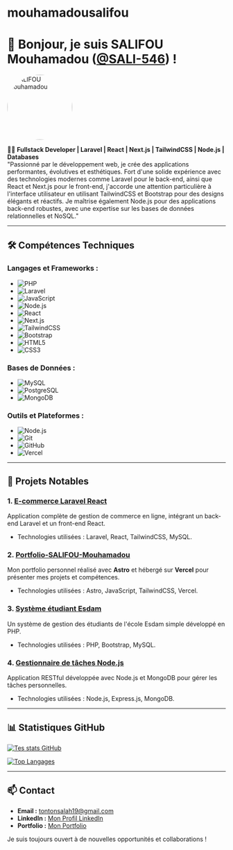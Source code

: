 # mouhamadousalifou

# 👋 Bonjour, je suis **SALIFOU Mouhamadou** ([@SALI-546](https://github.com/SALI-546)) !

<img src="https://github.com/SALI-546.png" width="150" height="150" alt="SALIFOU Mouhamadou" style="border-radius:50%">

👨‍💻 **Fullstack Developer | Laravel | React | Next.js | TailwindCSS | Node.js | Databases**  
"Passionné par le développement web, je crée des applications performantes, évolutives et esthétiques. Fort d'une solide expérience avec des technologies modernes comme Laravel pour le back-end, ainsi que React et Next.js pour le front-end, j'accorde une attention particulière à l'interface utilisateur en utilisant TailwindCSS et Bootstrap pour des designs élégants et réactifs. Je maîtrise également Node.js pour des applications back-end robustes, avec une expertise sur les bases de données relationnelles et NoSQL."

---

## 🛠️ **Compétences Techniques**

### **Langages et Frameworks :**

- ![PHP](https://img.shields.io/badge/-PHP-777BB4?style=flat-square&logo=php&logoColor=white)
- ![Laravel](https://img.shields.io/badge/-Laravel-FF2D20?style=flat-square&logo=laravel&logoColor=white)
- ![JavaScript](https://img.shields.io/badge/-JavaScript-F7DF1E?style=flat-square&logo=javascript&logoColor=black)
- ![Node.js](https://img.shields.io/badge/-Node.js-339933?style=flat-square&logo=node.js&logoColor=white)
- ![React](https://img.shields.io/badge/-React-61DAFB?style=flat-square&logo=react&logoColor=black)
- ![Next.js](https://img.shields.io/badge/-Next.js-000000?style=flat-square&logo=nextdotjs&logoColor=white)
- ![TailwindCSS](https://img.shields.io/badge/-TailwindCSS-06B6D4?style=flat-square&logo=tailwind-css&logoColor=white)
- ![Bootstrap](https://img.shields.io/badge/-Bootstrap-7952B3?style=flat-square&logo=bootstrap&logoColor=white)
- ![HTML5](https://img.shields.io/badge/-HTML5-E34F26?style=flat-square&logo=html5&logoColor=white)
- ![CSS3](https://img.shields.io/badge/-CSS3-1572B6?style=flat-square&logo=css3&logoColor=white)

### **Bases de Données :**

- ![MySQL](https://img.shields.io/badge/-MySQL-4479A1?style=flat-square&logo=mysql&logoColor=white)
- ![PostgreSQL](https://img.shields.io/badge/-PostgreSQL-336791?style=flat-square&logo=postgresql&logoColor=white)
- ![MongoDB](https://img.shields.io/badge/-MongoDB-47A248?style=flat-square&logo=mongodb&logoColor=white)

### **Outils et Plateformes :**

- ![Node.js](https://img.shields.io/badge/-Node.js-339933?style=flat-square&logo=node.js&logoColor=white)
- ![Git](https://img.shields.io/badge/-Git-F05032?style=flat-square&logo=git&logoColor=white)
- ![GitHub](https://img.shields.io/badge/-GitHub-181717?style=flat-square&logo=github&logoColor=white)
- ![Vercel](https://img.shields.io/badge/-Vercel-000000?style=flat-square&logo=vercel&logoColor=white)

---

## 🚀 **Projets Notables**

### **1. [E-commerce Laravel React](https://github.com/SALI-546/ecommerce-laravel-react)**  
Application complète de gestion de commerce en ligne, intégrant un back-end Laravel et un front-end React.

- Technologies utilisées : Laravel, React, TailwindCSS, MySQL.

### **2. [Portfolio-SALIFOU-Mouhamadou](https://github.com/SALI-546/Portfolio-SALIFOU-Mouhamadou)**  
Mon portfolio personnel réalisé avec **Astro** et hébergé sur **Vercel** pour présenter mes projets et compétences.

- Technologies utilisées : Astro, JavaScript, TailwindCSS, Vercel.

### **3. [Système étudiant Esdam](https://github.com/SALI-546/Student-System-Esdam)**  
Un système de gestion des étudiants de l'école Esdam simple développé en PHP. 

- Technologies utilisées : PHP, Bootstrap, MySQL.

### **4. [Gestionnaire de tâches Node.js](https://github.com/SALI-546/task-manager-nodejs)**  
Application RESTful développée avec Node.js et MongoDB pour gérer les tâches personnelles.

- Technologies utilisées : Node.js, Express.js, MongoDB.

---

## 📊 **Statistiques GitHub**

[![Tes stats GitHub](https://github-readme-stats.vercel.app/api?username=SALI-546&show_icons=true&theme=radical)](https://github.com/SALI-546)

[![Top Langages](https://github-readme-stats.vercel.app/api/top-langs/?username=SALI-546&layout=compact)](https://github.com/SALI-546)

---

## 📫 **Contact**

- **Email :** [tontonsalah19@gmail.com](mailto:tontonsalah19@gmail.com)
- **LinkedIn :** [Mon Profil LinkedIn](https://www.linkedin.com/in/mohamed-salifou/)
- **Portfolio :** [Mon Portfolio](https://portfolio-salifou-mouhamadou.vercel.app/)

Je suis toujours ouvert à de nouvelles opportunités et collaborations !
